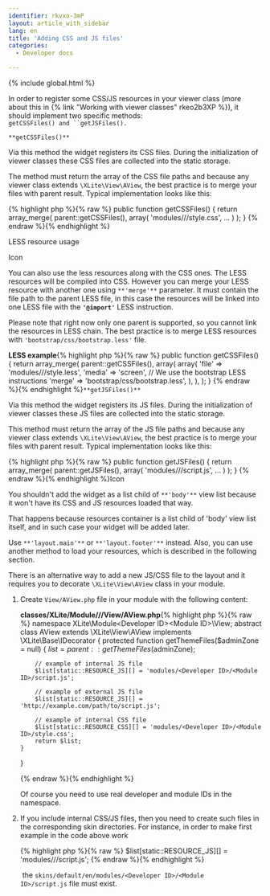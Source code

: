 ```yaml
---
identifier: rkvxo-3mP
layout: article_with_sidebar
lang: en
title: 'Adding CSS and JS files'
categories:
  - Developer docs

---
```


{% include global.html %}

In order to register some CSS/JS resources in your viewer class (more about this in {% link "Working with viewer classes" rkeo2b3XP %}), it should implement two specific methods: `getCSSFiles() and ``getJSFiles().`

`**getCSSFiles()**`

Via this method the widget registers its CSS files. During the initialization of viewer classes these CSS files are collected into the static storage.

The method must return the array of the CSS file paths and because any viewer class extends `\XLite\View\AView`, the best practice is to merge your files with parent result. Typical implementation looks like this:

{% highlight php %}{% raw %}
public function getCSSFiles()
{
	return array_merge(
		parent::getCSSFiles(),
		array(
			'modules/<Developer ID>/<Module ID>/style.css',
			...
		)
	);
}
{% endraw %}{% endhighlight %}

LESS resource usage

Icon

You can also use the less resources along with the CSS ones. The LESS resources will be compiled into CSS. However you can merge your LESS resource with another one using `**'merge'**` parameter. It must contain the file path to the parent LESS file, in this case the resources will be linked into one LESS file with the **`'@import'`** LESS instruction.

Please note that right now only one parent is supported, so you cannot link the resources in LESS chain. The best practice is to merge LESS resources with `'bootstrap/css/bootstrap.less'` file.

**LESS example**{% highlight php %}{% raw %}
public function getCSSFiles()
{
    return array_merge(
		parent::getCSSFiles(),
        array(
			array(
			   	'file'  => 'modules/<Developer ID>/<Module ID>/style.less',
            	'media' => 'screen',
            	// We use the bootstrap LESS instructions
            	'merge' => 'bootstrap/css/bootstrap.less',
			),
        ),
    );
}
{% endraw %}{% endhighlight %}`**getJSFiles()**`

Via this method the widget registers its JS files. During the initialization of viewer classes these JS files are collected into the static storage.

This method must return the array of the JS file paths and because any viewer class extends `\XLite\View\AView`, the best practice is to merge your files with parent result. Typical implementation looks like this:

{% highlight php %}{% raw %}
public function getJSFiles()
{
	return array_merge(
		parent::getJSFiles(),
		array(
			'modules/<Developer ID>/<Module ID>/script.js',
			...
		)
	);
}
{% endraw %}{% endhighlight %}Icon

You shouldn't add the widget as a list child of `**'body'**` view list because it won't have its CSS and JS resources loaded that way.

That happens because resources container is a list child of 'body' view list itself, and in such case your widget will be added later.

Use `**'layout.main'**` or `**'layout.footer'**` instead. Also, you can use another method to load your resources, which is described in the following section.

There is an alternative way to add a new JS/CSS file to the layout and it requires you to decorate `\XLite\View\AView` class in your module.

1.  Create `View/AView.php` file in your module with the following content: 

    **classes/XLite/Module/<Developer>/<Module>/View/AView.php**{% highlight php %}{% raw %}
    namespace XLite\Module\<Developer ID>\<Module ID>\View;
    abstract class AView extends \XLite\View\AView implements \XLite\Base\IDecorator
    {
        protected function getThemeFiles($adminZone = null)
        {
            $list = parent::getThemeFiles($adminZone);

    		// example of internal JS file
            $list[static::RESOURCE_JS][] = 'modules/<Developer ID>/<Module ID>/script.js';

    		// example of external JS file
            $list[static::RESOURCE_JS][] = 'http://example.com/path/to/script.js';

    		// example of internal CSS file
            $list[static::RESOURCE_CSS][] = 'modules/<Developer ID>/<Module ID>/style.css';
            return $list;
        }
    }

    {% endraw %}{% endhighlight %}

    Of course you need to use real developer and module IDs in the namespace.

2.  If you include internal CSS/JS files, then you need to create such files in the corresponding skin directories. For instance, in order to make first example in the code above work

    {% highlight php %}{% raw %}
    $list[static::RESOURCE_JS][] = 'modules/<Developer ID>/<Module ID>/script.js';
    {% endraw %}{% endhighlight %}

     the `skins/default/en/modules/<Developer ID>/<Module ID>/script.js` file must exist.